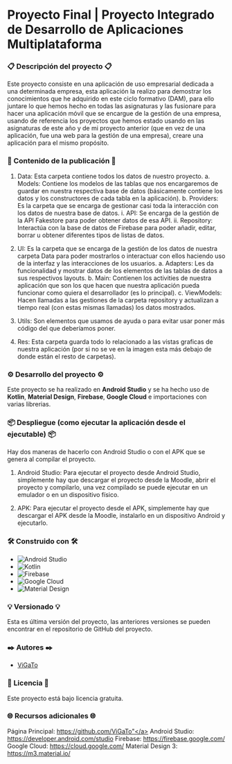 # Proyecto Final | Proyecto Integrado de Desarrollo de Aplicaciones Multiplataforma
### 📋 Descripción del proyecto 📋
Este proyecto consiste en una aplicación de uso empresarial dedicada a una determinada empresa, esta aplicación la realizo para demostrar los conocimientos que he adquirido en este ciclo formativo (DAM), para ello juntare lo que hemos hecho en todas las asignaturas y las fusionare para hacer una aplicación móvil que se encargue de la gestión de una empresa, usando de referencia los proyectos que hemos estado usando en las asignaturas de este año y de mi proyecto anterior (que en vez de una aplicación, fue una web para la gestión de una empresa), creare una aplicación para el mismo propósito.

### 📁 Contenido de la publicación 📁
1.	Data: Esta carpeta contiene todos los datos de nuestro proyecto.
      a.	Models: Contiene los modelos de las tablas que nos encargaremos de guardar en nuestra respectiva base de datos (básicamente contiene los datos y los constructores de cada tabla en la aplicación).
      b.	Providers: Es la carpeta que se encarga de gestionar casi toda la interacción con los datos de nuestra base de datos.
      i.	API: Se encarga de la gestión de la API Fakestore para poder obtener datos de esa API.
      ii.	Repository: Interactúa con la base de datos de Firebase para poder añadir, editar, borrar u obtener diferentes tipos de listas de datos.


2.	UI: Es la carpeta que se encarga de la gestión de los datos de nuestra carpeta Data para poder mostrarlos o interactuar con ellos haciendo uso de la interfaz y las interacciones de los usuarios.
      a.	Adapters: Les da funcionalidad y mostrar datos de los elementos de las tablas de datos a sus respectivos layouts.
      b.	Main: Contienen los activities de nuestra aplicación que son los que hacen que nuestra aplicación pueda funcionar como quiera el desarrollador (es lo principal).
      c.	ViewModels: Hacen llamadas a las gestiones de la carpeta repository y actualizan a tiempo real (con estas mismas llamadas) los datos mostrados.
3.	Utils: Son elementos que usamos de ayuda o para evitar usar poner más código del que deberíamos poner.
4.	Res: Esta carpeta guarda todo lo relacionado a las vistas graficas de nuestra aplicación (por si no se ve en la imagen esta más debajo de donde están el resto de carpetas).

### ⚙️ Desarrollo del proyecto ⚙️
Este proyecto se ha realizado en **Android Studio** y se ha hecho uso de **Kotlin**, **Material Design**, **Firebase**, **Google Cloud**  e importaciones con varias librerias.

### 📦 Despliegue (como ejecutar la aplicación desde el ejecutable) 📦
Hay dos maneras de hacerlo con Android Studio o con el APK que se genera al compilar el proyecto.
1.	Android Studio: Para ejecutar el proyecto desde Android Studio, simplemente hay que descargar el proyecto desde la Moodle, abrir el proyecto y compilarlo, una vez compilado se puede ejecutar en un emulador o en un dispositivo físico.

2.  APK: Para ejecutar el proyecto desde el APK, simplemente hay que descargar el APK desde la Moodle, instalarlo en un dispositivo Android y ejecutarlo.

### 🛠️ Construido con 🛠️
* ![Android Studio](https://img.shields.io/badge/android%20studio-346ac1?style=for-the-badge&logo=android%20studio&logoColor=white)
* ![Kotlin](https://img.shields.io/badge/kotlin-%237F52FF.svg?style=for-the-badge&logo=kotlin&logoColor=white)
* ![Firebase](https://img.shields.io/badge/firebase-a08021?style=for-the-badge&logo=firebase&logoColor=ffcd34)
* ![Google Cloud](https://img.shields.io/badge/GoogleCloud-%234285F4.svg?style=for-the-badge&logo=google-cloud&logoColor=white)
* ![Material Design](https://img.shields.io/badge/material%20design-757575?style=for-the-badge&logo=material-design&logoColor=white)

### 💡 Versionado 💡
Esta es última versión del proyecto, las anteriores versiones se pueden encontrar en el repositorio de GitHub del proyecto.

### ✒️ Autores ✒️
* <a href="https://github.com/ViGaTo">ViGaTo</a>

### 📄 Licencia 📄
Este proyecto está bajo licencia gratuita.

### 🌐 Recursos adicionales 🌐
Página Principal: <a href="https://github.com/ViGaTo">https://github.com/ViGaTo"</a>
Android Studio: <a href="https://developer.android.com/studio">https://developer.android.com/studio</a>
Firebase: <a href="https://firebase.google.com/">https://firebase.google.com/</a>
Google Cloud: <a href="https://cloud.google.com/">https://cloud.google.com/</a>
Material Design 3: <a href="https://m3.material.io/">https://m3.material.io/</a>